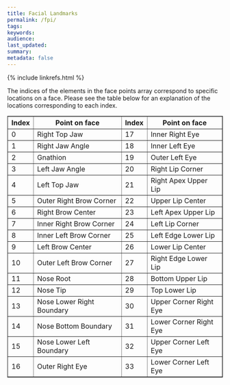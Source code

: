 ```yaml
---
title: Facial Landmarks 
permalink: /fpi/
tags: 
keywords: 
audience: 
last_updated: 
summary:  
metadata: false
---
```

{% include linkrefs.html %}


The indices of the elements in the face points array correspond to specific locations on a face.  Please see the table below for an explanation of the locations corresponding to each index.  


<table border="1" style="width:100%">
<tr>
<th> Index </th>
<th> Point on face </th>
<th> Index </th>
<th> Point on face </th>
</tr>
<tr>
<td> 0 </td>
<td> Right Top Jaw </td>
<td> 17 </td>
<td> Inner Right Eye </td>
</tr>
<tr>
<td> 1 </td>
<td> Right Jaw Angle </td>
<td> 18 </td>
<td> Inner Left Eye </td>
</tr>
<tr>
<td> 2 </td>
<td> Gnathion </td>
<td> 19 </td>
<td> Outer Left Eye </td>
</tr>
<tr>
<td> 3 </td>
<td> Left Jaw Angle </td>
<td> 20 </td>
<td> Right Lip Corner </td>
</tr>
<tr>
<td> 4 </td>
<td> Left Top Jaw </td>
<td> 21 </td>
<td> Right Apex Upper Lip </td>
</tr>
<tr>
<td> 5 </td>
<td> Outer Right Brow Corner </td>
<td> 22 </td>
<td> Upper Lip Center </td>
</tr>
<tr>
<td> 6 </td>
<td> Right Brow Center </td>
<td> 23 </td>
<td> Left Apex Upper Lip </td>
</tr>
<tr>
<td> 7 </td>
<td> Inner Right Brow Corner </td>
<td> 24 </td>
<td> Left Lip Corner </td>
</tr>
<tr>
<td> 8 </td>
<td> Inner Left Brow Corner </td>
<td> 25 </td>
<td> Left Edge Lower Lip </td>
</tr>
<tr>
<td> 9 </td>
<td> Left Brow Center </td>
<td> 26 </td>
<td> Lower Lip Center </td>
</tr>
<tr>
<td> 10 </td>
<td> Outer Left Brow Corner </td>
<td> 27 </td>
<td> Right Edge Lower Lip </td>
</tr>
<tr>
<td> 11 </td>
<td> Nose Root </td>
<td> 28 </td>
<td> Bottom Upper Lip </td>
</tr>
<tr>
<td> 12 </td>
<td> Nose Tip </td>
<td> 29 </td>
<td> Top Lower Lip </td>
</tr>
<tr>
<td> 13 </td>
<td> Nose Lower Right Boundary </td>
<td> 30 </td>
<td> Upper Corner Right Eye </td>
</tr>
<tr>
<td> 14 </td>
<td> Nose Bottom Boundary </td>
<td> 31 </td>
<td> Lower Corner Right Eye </td>
</tr>
<tr>
<td> 15 </td>
<td> Nose Lower Left Boundary </td>
<td> 32 </td>
<td> Upper Corner Left Eye </td>
</tr>
<tr>
<td> 16 </td>
<td> Outer Right Eye </td>
<td> 33 </td>
<td> Lower Corner Left Eye </td>
</tr>
</table>